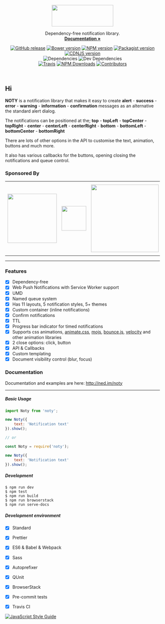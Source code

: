 <p align="center">
  <a href="http://ned.im/noty?ref=readme">
    <img src="http://ned.im/noty/_media/noty-v3-logo.png" width=200 height=70>
  </a>

  <p align="center">
    Dependency-free notification library.
    <br>
    <a href="http://ned.im/noty"><strong>Documentation &raquo;</strong></a>
  </p>

  <p align="center">
    <a href="https://github.com/needim/noty/releases"><img src="https://img.shields.io/github/release/needim/noty.svg" alt="GitHub release"></a>
    <a href="https://bower.io/"><img src="https://img.shields.io/bower/v/noty.svg" alt="Bower version"></a>
    <a href="https://www.npmjs.com/package/noty"><img src="https://img.shields.io/npm/v/noty.svg" alt="NPM version"></a>
    <a href="https://packagist.org/packages/needim/noty"><img src="https://img.shields.io/packagist/v/needim/noty.svg" alt="Packagist version"></a>
    <a href="https://cdnjs.com/libraries/noty"><img src="https://img.shields.io/cdnjs/v/noty.svg" alt="CDNJS version"></a>
    <br>
    <img src="https://img.shields.io/david/needim/noty.svg" alt="Dependencies">
    <img src="https://img.shields.io/david/dev/needim/noty.svg" alt="Dev Dependencies">
    <br>
    <a href="https://travis-ci.org/needim/noty"><img src="https://img.shields.io/travis/needim/noty/master.svg" alt="Travis"></a>
    <a href="https://www.npmjs.com/package/noty"><img src="https://img.shields.io/npm/dm/noty.svg?label=npm%20downloads" alt="NPM Downloads"></a>
    <a href="https://github.com/needim/noty/graphs/contributors"><img src="https://img.shields.io/github/contributors/needim/noty.svg" alt="Contributors"></a>
  </p>
</p>

<br>


## Hi

**NOTY** is a notification library that makes it easy to create **alert** - **success** - **error** - **warning** - **information** - **confirmation** messages as an alternative the standard alert dialog.

The notifications can be positioned at the;
**top** - **topLeft** - **topCenter** - **topRight** - **center** - **centerLeft** - **centerRight** - **bottom** - **bottomLeft** - **bottomCenter** - **bottomRight**

There are lots of other options in the API to customise the text, animation, buttons and much more.

It also has various callbacks for the buttons, opening closing the notifications and queue control.

### Sponsored By
<table>
  <tr>
    <td vlign="center">
      <a target="_blank" href="https://pusher.com/?utm_source=needim&utm_medium=paid&utm_campaign=needim">
        <img src="http://ned.im/noty/_media/pusher_logo_dark.png" width="160" alt="">
      </a>
    </td>
    <td vlign="center">
      <a target="_blank" href="https://www.jetbrains.com?ref=notyjs">
        <img src="http://ned.im/noty/_media/logo_JetBrains_4.svg" width="80" alt="">
      </a>
    </td>
    <td vlign="center">
      <a target="_blank" href="https://www.browserstack.com?ref=notyjs">
        <img src="http://ned.im/noty/_media/browserstack.svg" width="220" alt="">
      </a>
    </td>
    <td vlign="center">
      <a target="_blank" href="https://themeforest.net/user/themesplat/portfolio?ref=ThemeSplat">
        <img src="http://ned.im/noty/_media/site_splat.svg" width="235" alt="">
      </a>
    </td>
  </tr>
</table>

***
### Features
- [x] Dependency-free
- [x] Web Push Notifications with Service Worker support
- [x] UMD
- [x] Named queue system
- [x] Has 11 layouts, 5 notification styles, 5+ themes
- [x] Custom container (inline notifications)
- [x] Confirm notifications
- [x] TTL
- [x] Progress bar indicator for timed notifications
- [x] Supports css animations, [animate.css](https://github.com/daneden/animate.css), [mojs](https://github.com/legomushroom/mojs), [bounce.js](https://github.com/tictail/bounce.js), [velocity](https://github.com/julianshapiro/velocity) and other animation libraries
- [x] 2 close options: click, button
- [x] API & Callbacks
- [x] Custom templating
- [x] Document visibility control (blur, focus)

### Documentation
Documentation and examples are here: <http://ned.im/noty>

***

##### Basic Usage
```js
import Noty from 'noty';

new Noty({
    text: 'Notification text'
}).show();

// or

const Noty = require('noty');

new Noty({
    text: 'Notification text'
}).show();

```

##### Development
```console
$ npm run dev
$ npm test
$ npm run build
$ npm run browserstack
$ npm run serve-docs
```

##### Development environment
- [x] Standard
- [x] Prettier
- [x] ES6 & Babel & Webpack
- [x] Sass
- [x] Autoprefixer
- [x] QUnit
- [x] BrowserStack
- [x] Pre-commit tests
- [x] Travis CI


[![JavaScript Style Guide](https://cdn.rawgit.com/feross/standard/master/badge.svg)](https://github.com/feross/standard)
